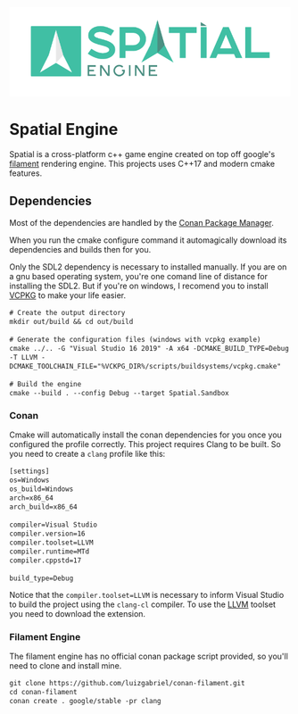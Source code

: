 ![Spatial Engine](/Spatial.Sandbox/assets/textures/spatial_engine_logo.png)


# Spatial Engine

Spatial is a cross-platform c++ game engine created on top off google's [filament](https://github.com/google/filament) rendering engine. This projects uses C++17 and modern cmake features.

## Dependencies

Most of the dependencies are handled by the [Conan Package Manager](https://conan.io).

When you run the cmake configure command it automagically download its dependencies and builds then for you. 

Only the SDL2 dependency is necessary to installed manually. If you are on a gnu based operating system, you're one comand line of distance for installing the SDL2. But if you're on windows, I recomend you to install [VCPKG](https://github.com/microsoft/vcpkg) to make your life easier.

```shell
# Create the output directory
mkdir out/build && cd out/build

# Generate the configuration files (windows with vcpkg example)
cmake ../.. -G "Visual Studio 16 2019" -A x64 -DCMAKE_BUILD_TYPE=Debug -T LLVM -DCMAKE_TOOLCHAIN_FILE="%VCKPG_DIR%/scripts/buildsystems/vcpkg.cmake"

# Build the engine
cmake --build . --config Debug --target Spatial.Sandbox
```

### Conan

Cmake will automatically install the conan dependencies for you once you configured the profile correctly. This project requires Clang to be built. So you need to create a `clang` profile like this:

```
[settings]
os=Windows
os_build=Windows
arch=x86_64
arch_build=x86_64

compiler=Visual Studio
compiler.version=16
compiler.toolset=LLVM
compiler.runtime=MTd
compiler.cppstd=17

build_type=Debug
```

Notice that the `compiler.toolset=LLVM` is necessary to inform Visual Studio to build the project using the `clang-cl` compiler. To use the [LLVM](https://marketplace.visualstudio.com/items?itemName=LLVMExtensions.llvm-toolchain) toolset you need to download the extension.

### Filament Engine

The filament engine has no official conan package script provided, so you'll need to clone and install mine.

```
git clone https://github.com/luizgabriel/conan-filament.git
cd conan-filament
conan create . google/stable -pr clang
```